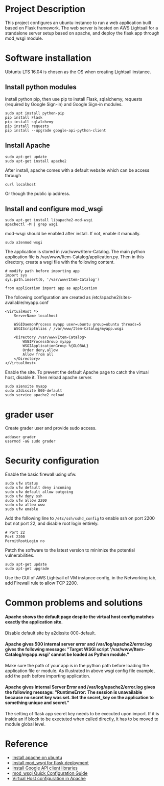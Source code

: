 # Project Description

This project configures an ubuntu instance to run a web application built based on Flask framework. The web server is hosted on AWS Lightsail for a standalone server setup based on apache, and deploy the flask app through mod_wsgi module.

# Software installation
Ubtuntu LTS 16.04 is chosen as the OS when creating Lightsail instance.

## Install python modules

Install python pip, then use pip to install Flask, sqlalchemy, requests (required by Google Sign-in) and Google Sign-in modules.

```
sudo apt install python-pip
pip install Flask
pip install sqlalchemy
pip install requests
pip install --upgrade google-api-python-client
```

## Install Apache

```
sudo apt-get update
sudo apt-get install apache2
```

After install, apache comes with a default website which can be access through
```
curl localhost
```

Or though the public ip address.

## Install and configure mod_wsgi

```
sudo apt-get install libapache2-mod-wsgi
apachectl -M | grep wsgi
```

mod-wsgi should be enabled after install. If not, enable it manually.

```
sudo a2enmod wsgi
```

The application is stored in /var/www/Item-Catalog. The main python application file is /var/www/Item-Catalog/application.py. Then in this directory, create a wsgi file with the following content.

```
# modify path before importing app
import sys
sys.path.insert(0, '/var/www/Item-Catalog')

from application import app as application
```

The following configuration are created as /etc/apache2/sites-available/myapp.conf

```
<VirtualHost *>
    ServerName localhost

    WSGIDaemonProcess myapp user=ubuntu group=ubuntu threads=5
    WSGIScriptAlias / /var/www/Item-Catalog/myapp.wsgi

    <Directory /var/www/Item-Catalog>
        WSGIProcessGroup myapp
        WSGIApplicationGroup %{GLOBAL}
        Order deny,allow
        Allow from all
    </Directory>
</VirtualHost>
```

Enable the site. To prevent the default Apache page to catch the virtual host, disable it. Then reload apache server.

```
sudo a2ensite myapp
sudo a2dissite 000-default
sudo service apache2 reload
```

# grader user

Create grader user and provide sudo access.

```
adduser grader
usermod -aG sudo grader
```


# Security configuration
Enable the basic firewall using ufw.

```
sudo ufw status
sudo ufw default deny incoming
sudo ufw default allow outgoing
sudo ufw deny ssh
sudo ufw allow 2200
sudo ufw allow www
sudo ufw enable
```

Add the following line to ```/etc/ssh/sshd_config``` to enable ssh on port 2200 but not port 22, and disable root login entirely.

```
# Port 22
Port 2200
PermitRootLogin no
```

Patch the software to the latest version to minimize the potential vulnerabilities.

```
sudo apt-get update
sudo apt-get upgrade
```

Use the GUI of AWS Lightsail of VM instance config, in the Networking tab, add Firewall rule to allow TCP 2200.



# Common problems and solutions
#### Apache shows the default page despite the virtual host config matches exactly the application site.
Disable default site by a2dissite 000-default.

#### Apache gives 500 internal server error and /var/log/apache2/error.log gives the following message: "Target WSGI script '/var/www/Item-Catalog/myapp.wsgi' cannot be loaded as Python module."
Make sure the path of your app is in the python path before loading the application file or module. As illustrated in above wsgi config file example, add the path before importing application.

#### Apache gives Internal Server Error and /var/log/apache2/error.log gives the following message: "RuntimeError: The session is unavailable because no secret key was set.  Set the secret_key on the application to something unique and secret."
The setting of flask app secret key needs to be executed upon import. If it is inside an if block to be exectuted when called directly, it has to be moved to module global level.

# Reference
- [Install apache on ubuntu](https://tutorials.ubuntu.com/tutorial/install-and-configure-apache#1)
- [Install mod_wsgi for flask deployment](http://flask.pocoo.org/docs/1.0/deploying/mod_wsgi/)
- [Install Google API client libraries](https://developers.google.com/api-client-library/python/start/installation)
- [mod_wsgi Quick Configuration Guide](https://modwsgi.readthedocs.io/en/develop/user-guides/quick-configuration-guide.html)
- [Virtual Host configuration in Apache](https://www.guru99.com/apache.html#7)

